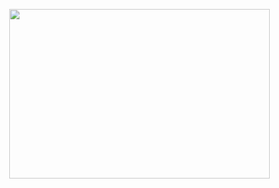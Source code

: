 <p align="center">
  <img width="460" height="300" src="https://media.discordapp.net/attachments/475830552209915946/898372534116954142/245619922_305191717688360_8013740468420014004_n.gif">
</p>

<!--
**moral-g/moral-g** is a ✨ _special_ ✨ repository because its `README.md` (this file) appears on your GitHub profile.

Here are some ideas to get you started:

- 🔭 I’m currently working on ...
- 🌱 I’m currently learning ...
- 👯 I’m looking to collaborate on ...
- 🤔 I’m looking for help with ...
- 💬 Ask me about ...
- 📫 How to reach me: ...
- 😄 Pronouns: ...
- ⚡ Fun fact: ...
-->
